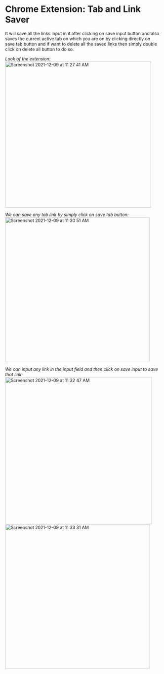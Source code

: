 # Chrome Extension: Tab and Link Saver
It will save all the links input in it after clicking on save input button and also saves the current active tab on which you are on by clicking directly on save tab button and if want to delete all the saved links then simply double click on delete all button to do so.

_Look of the extension:_\
<img width="472" alt="Screenshot 2021-12-09 at 11 27 41 AM" src="https://user-images.githubusercontent.com/71596140/145342483-b9a1fa97-5dbd-420b-acb4-981125ae1f14.png">

_We can save any tab link by simply click on save tab button:_\
<img width="468" alt="Screenshot 2021-12-09 at 11 30 51 AM" src="https://user-images.githubusercontent.com/71596140/145342807-f73ad20e-e3ab-4fda-b4d7-7d68eb0a8822.png">

_We can input any link in the input field and then click on save input to save that link:_\
<img width="475" alt="Screenshot 2021-12-09 at 11 32 47 AM" src="https://user-images.githubusercontent.com/71596140/145342976-c02fb12b-e996-4d5b-a820-cf9dcbd7d3c0.png">
<img width="467" alt="Screenshot 2021-12-09 at 11 33 31 AM" src="https://user-images.githubusercontent.com/71596140/145343027-9fda3b1e-bb3f-4f55-bd49-45d1605a0ec2.png">

